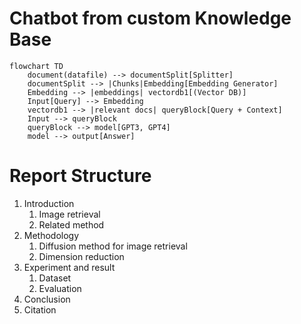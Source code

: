 # Chatbot from custom Knowledge Base
```mermaid
flowchart TD
	document(datafile) --> documentSplit[Splitter]
	documentSplit --> |Chunks|Embedding[Embedding Generator]
	Embedding --> |embeddings| vectordb1[(Vector DB)]
	Input[Query] --> Embedding
	vectordb1 --> |relevant docs| queryBlock[Query + Context]
	Input --> queryBlock
	queryBlock --> model[GPT3, GPT4]
	model --> output[Answer]

```

# Report Structure
1. Introduction
	1. Image retrieval 
	2. Related method
2. Methodology 
	1. Diffusion method for image retrieval
	2. Dimension reduction
3. Experiment and result
	1. Dataset 
	2. Evaluation
4. Conclusion
5. Citation



